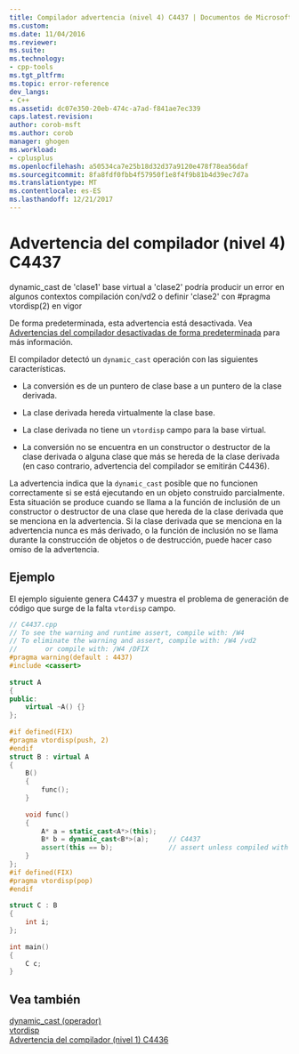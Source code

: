 ```yaml
---
title: Compilador advertencia (nivel 4) C4437 | Documentos de Microsoft
ms.custom: 
ms.date: 11/04/2016
ms.reviewer: 
ms.suite: 
ms.technology:
- cpp-tools
ms.tgt_pltfrm: 
ms.topic: error-reference
dev_langs:
- C++
ms.assetid: dc07e350-20eb-474c-a7ad-f841ae7ec339
caps.latest.revision: 
author: corob-msft
ms.author: corob
manager: ghogen
ms.workload:
- cplusplus
ms.openlocfilehash: a50534ca7e25b18d32d37a9120e478f78ea56daf
ms.sourcegitcommit: 8fa8fdf0fbb4f57950f1e8f4f9b81b4d39ec7d7a
ms.translationtype: MT
ms.contentlocale: es-ES
ms.lasthandoff: 12/21/2017
---
```

# <a name="compiler-warning-level-4-c4437"></a>Advertencia del compilador (nivel 4) C4437
dynamic_cast de 'clase1' base virtual a 'clase2' podría producir un error en algunos contextos compilación con/vd2 o definir 'clase2' con #pragma vtordisp(2) en vigor  
  
 De forma predeterminada, esta advertencia está desactivada. Vea [Advertencias del compilador desactivadas de forma predeterminada](../../preprocessor/compiler-warnings-that-are-off-by-default.md) para más información.  
  
 El compilador detectó un `dynamic_cast` operación con las siguientes características.  
  
-   La conversión es de un puntero de clase base a un puntero de la clase derivada.  
  
-   La clase derivada hereda virtualmente la clase base.  
  
-   La clase derivada no tiene un `vtordisp` campo para la base virtual.  
  
-   La conversión no se encuentra en un constructor o destructor de la clase derivada o alguna clase que más se hereda de la clase derivada (en caso contrario, advertencia del compilador se emitirán C4436).  
  
 La advertencia indica que la `dynamic_cast` posible que no funcionen correctamente si se está ejecutando en un objeto construido parcialmente.  Esta situación se produce cuando se llama a la función de inclusión de un constructor o destructor de una clase que hereda de la clase derivada que se menciona en la advertencia.  Si la clase derivada que se menciona en la advertencia nunca es más derivado, o la función de inclusión no se llama durante la construcción de objetos o de destrucción, puede hacer caso omiso de la advertencia.  
  
## <a name="example"></a>Ejemplo  
 El ejemplo siguiente genera C4437 y muestra el problema de generación de código que surge de la falta `vtordisp` campo.  
  
```cpp  
// C4437.cpp  
// To see the warning and runtime assert, compile with: /W4  
// To eliminate the warning and assert, compile with: /W4 /vd2  
//       or compile with: /W4 /DFIX  
#pragma warning(default : 4437)  
#include <cassert>  
  
struct A  
{  
public:  
    virtual ~A() {}  
};  
  
#if defined(FIX)  
#pragma vtordisp(push, 2)  
#endif  
struct B : virtual A  
{  
    B()  
    {  
        func();  
    }  
  
    void func()  
    {  
        A* a = static_cast<A*>(this);  
        B* b = dynamic_cast<B*>(a);     // C4437  
        assert(this == b);              // assert unless compiled with /vd2  
    }  
};  
#if defined(FIX)  
#pragma vtordisp(pop)  
#endif  
  
struct C : B  
{  
    int i;  
};  
  
int main()  
{  
    C c;  
}  
```  
  
## <a name="see-also"></a>Vea también  
 [dynamic_cast (operador)](../../cpp/dynamic-cast-operator.md)   
 [vtordisp](../../preprocessor/vtordisp.md)   
 [Advertencia del compilador (nivel 1) C4436](../../error-messages/compiler-warnings/compiler-warning-level-1-c4436.md)